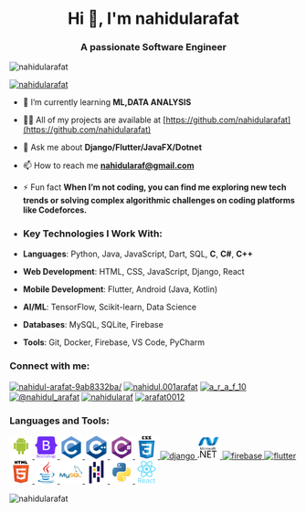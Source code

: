<h1 align="center">Hi 👋, I'm nahidularafat</h1>
<h3 align="center">A passionate Software Engineer</h3>

<p align="left"> <img src="https://komarev.com/ghpvc/?username=nahidularafat&label=Profile%20views&color=0e75b6&style=flat" alt="nahidularafat" /> </p>

<p align="left"> <a href="https://github.com/ryo-ma/github-profile-trophy"><img src="https://github-profile-trophy.vercel.app/?username=nahidularafat" alt="nahidularafat" /></a> </p>

- 🌱 I’m currently learning **ML,DATA ANALYSIS**

- 👨‍💻 All of my projects are available at [https://github.com/nahidularafat](https://github.com/nahidularafat)

- 💬 Ask me about **Django/Flutter/JavaFX/Dotnet**

- 📫 How to reach me **nahidularaf@gmail.com**

- ⚡ Fun fact **When I’m not coding, you can find me exploring new tech trends or solving **complex algorithmic challenges** on coding platforms like **Codeforces**.**

- ### Key Technologies I Work With:
- **Languages**: Python, Java, JavaScript, Dart, SQL, **C**, **C#**, **C++**
- **Web Development**: HTML, CSS, JavaScript, Django, React
- **Mobile Development**: Flutter, Android (Java, Kotlin)
- **AI/ML**: TensorFlow, Scikit-learn, Data Science
- **Databases**: MySQL, SQLite, Firebase
- **Tools**: Git, Docker, Firebase, VS Code, PyCharm

<h3 align="left">Connect with me:</h3>
<p align="left">
<a href="https://linkedin.com/in/nahidul-arafat-9ab8332ba/" target="blank"><img align="center" src="https://raw.githubusercontent.com/rahuldkjain/github-profile-readme-generator/master/src/images/icons/Social/linked-in-alt.svg" alt="nahidul-arafat-9ab8332ba/" height="30" width="40" /></a>
<a href="https://fb.com/nahidul.001arafat" target="blank"><img align="center" src="https://raw.githubusercontent.com/rahuldkjain/github-profile-readme-generator/master/src/images/icons/Social/facebook.svg" alt="nahidul.001arafat" height="30" width="40" /></a>
<a href="https://instagram.com/a_r_a_f_10" target="blank"><img align="center" src="https://raw.githubusercontent.com/rahuldkjain/github-profile-readme-generator/master/src/images/icons/Social/instagram.svg" alt="a_r_a_f_10" height="30" width="40" /></a>
<a href="https://www.youtube.com/c/@nahidul_arafat" target="blank"><img align="center" src="https://raw.githubusercontent.com/rahuldkjain/github-profile-readme-generator/master/src/images/icons/Social/youtube.svg" alt="@nahidul_arafat" height="30" width="40" /></a>
<a href="https://www.codechef.com/users/nahidularaf" target="blank"><img align="center" src="https://cdn.jsdelivr.net/npm/simple-icons@3.1.0/icons/codechef.svg" alt="nahidularaf" height="30" width="40" /></a>
<a href="https://codeforces.com/profile/arafat0012" target="blank"><img align="center" src="https://raw.githubusercontent.com/rahuldkjain/github-profile-readme-generator/master/src/images/icons/Social/codeforces.svg" alt="arafat0012" height="30" width="40" /></a>
</p>

<h3 align="left">Languages and Tools:</h3>
<p align="left"> <a href="https://developer.android.com" target="_blank" rel="noreferrer"> <img src="https://raw.githubusercontent.com/devicons/devicon/master/icons/android/android-original-wordmark.svg" alt="android" width="40" height="40"/> </a> <a href="https://getbootstrap.com" target="_blank" rel="noreferrer"> <img src="https://raw.githubusercontent.com/devicons/devicon/master/icons/bootstrap/bootstrap-plain-wordmark.svg" alt="bootstrap" width="40" height="40"/> </a> <a href="https://www.cprogramming.com/" target="_blank" rel="noreferrer"> <img src="https://raw.githubusercontent.com/devicons/devicon/master/icons/c/c-original.svg" alt="c" width="40" height="40"/> </a> <a href="https://www.w3schools.com/cpp/" target="_blank" rel="noreferrer"> <img src="https://raw.githubusercontent.com/devicons/devicon/master/icons/cplusplus/cplusplus-original.svg" alt="cplusplus" width="40" height="40"/> </a> <a href="https://www.w3schools.com/cs/" target="_blank" rel="noreferrer"> <img src="https://raw.githubusercontent.com/devicons/devicon/master/icons/csharp/csharp-original.svg" alt="csharp" width="40" height="40"/> </a> <a href="https://www.w3schools.com/css/" target="_blank" rel="noreferrer"> <img src="https://raw.githubusercontent.com/devicons/devicon/master/icons/css3/css3-original-wordmark.svg" alt="css3" width="40" height="40"/> </a> <a href="https://www.djangoproject.com/" target="_blank" rel="noreferrer"> <img src="https://cdn.worldvectorlogo.com/logos/django.svg" alt="django" width="40" height="40"/> </a> <a href="https://dotnet.microsoft.com/" target="_blank" rel="noreferrer"> <img src="https://raw.githubusercontent.com/devicons/devicon/master/icons/dot-net/dot-net-original-wordmark.svg" alt="dotnet" width="40" height="40"/> </a> <a href="https://firebase.google.com/" target="_blank" rel="noreferrer"> <img src="https://www.vectorlogo.zone/logos/firebase/firebase-icon.svg" alt="firebase" width="40" height="40"/> </a> <a href="https://flutter.dev" target="_blank" rel="noreferrer"> <img src="https://www.vectorlogo.zone/logos/flutterio/flutterio-icon.svg" alt="flutter" width="40" height="40"/> </a> <a href="https://www.w3.org/html/" target="_blank" rel="noreferrer"> <img src="https://raw.githubusercontent.com/devicons/devicon/master/icons/html5/html5-original-wordmark.svg" alt="html5" width="40" height="40"/> </a> <a href="https://www.java.com" target="_blank" rel="noreferrer"> <img src="https://raw.githubusercontent.com/devicons/devicon/master/icons/java/java-original.svg" alt="java" width="40" height="40"/> </a> <a href="https://www.mysql.com/" target="_blank" rel="noreferrer"> <img src="https://raw.githubusercontent.com/devicons/devicon/master/icons/mysql/mysql-original-wordmark.svg" alt="mysql" width="40" height="40"/> </a> <a href="https://pandas.pydata.org/" target="_blank" rel="noreferrer"> <img src="https://raw.githubusercontent.com/devicons/devicon/2ae2a900d2f041da66e950e4d48052658d850630/icons/pandas/pandas-original.svg" alt="pandas" width="40" height="40"/> </a> <a href="https://www.python.org" target="_blank" rel="noreferrer"> <img src="https://raw.githubusercontent.com/devicons/devicon/master/icons/python/python-original.svg" alt="python" width="40" height="40"/> </a> <a href="https://reactjs.org/" target="_blank" rel="noreferrer"> <img src="https://raw.githubusercontent.com/devicons/devicon/master/icons/react/react-original-wordmark.svg" alt="react" width="40" height="40"/> </a> </p>

<p><img align="center" src="https://github-readme-stats.vercel.app/api/top-langs?username=nahidularafat&show_icons=true&locale=en&layout=compact" alt="nahidularafat" /></p>
